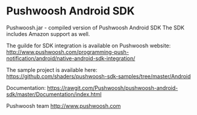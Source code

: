 Pushwoosh Android SDK
=====================

Pushwoosh.jar - compiled version of Pushwoosh Android SDK
The SDK includes Amazon support as well.

The guilde for SDK integration is available on Pushwoosh website:  
http://www.pushwoosh.com/programming-push-notification/android/native-android-sdk-integration/

The sample project is available here:  
https://github.com/shaders/pushwoosh-sdk-samples/tree/master/Android

Documentation:
https://rawgit.com/Pushwoosh/pushwoosh-android-sdk/master/Documentation/index.html

Pushwoosh team
http://www.pushwoosh.com
